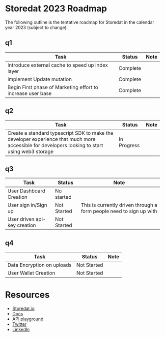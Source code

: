 # Storedat 2023 Roadmap

The following outline is the tentative roadmap for Storedat in the calendar year 2023 (subject to change)


## q1
| Task      | Status | Note |
| ----------- | ----------- | ----------- |
| Introduce external cache to speed up index layer      | Complete ||
| Implement Update mutation   | Complete        |
| Begin First phase of Marketing effort to increase user base   | Complete        ||

## q2
| Task      | Status | Note |
| ----------- | ----------- | ----------- |
| Create a standard typescript SDK to make the developer experience that much more accessible for developers looking to start using web3 storage     | In Progress |

## q3

| Task      | Status | Note |
| ----------- | ----------- | ----------- |
| User Dashboard Creation     | No started |
| User sign in/Sign up  | Not Started        | This is currently driven through a form people need to sign up with |
| User driven api-key creation   | Not Started        |

## q4

| Task      | Status | Note |
| ----------- | ----------- | ----------- |
| Data Encryption on uploads    | Not Started |
| User Wallet Creation   | Not Started        |


# Resources
- [Storedat.io](https://storedat.io)
- [Docs](https://docs.storedat.io)
- [API playground](https://perma.storedat.io/api/v1/graphql)
- [Twitter](https://www.twitter.com/storedat_io)
- [LinkedIn](https://www.linkedin.com/company/storedat-io)
